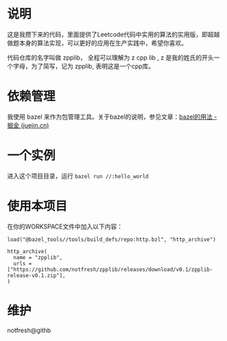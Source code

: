 # 说明

这是我攒下来的代码，里面提供了Leetcode代码中实用的算法的实用版，即超越做题本身的算法实现，可以更好的应用在生产实践中，希望你喜欢。

代码仓库的名字叫做 zpplib， 全程可以理解为 z cpp lib , z 是我的姓氏的开头一个字母，为了简写，记为 zpplib, 表明这是一个cpp库。

# 依赖管理

我使用 bazel 来作为包管理工具。关于bazel的说明，参见文章：[bazel的用法 - 掘金 (juejin.cn)](https://juejin.cn/post/7353493222728941603)

# 一个实例

进入这个项目目录，运行 `bazel run //:hello_world`

# 使用本项目

在你的WORKSPACE文件中加入以下内容：

```bazel
load("@bazel_tools//tools/build_defs/repo:http.bzl", "http_archive")

http_archive(
  name = "zpplib",
  urls = ["https://github.com/notfresh/zpplib/releases/download/v0.1/zpplib-release-v0.1.zip"],
)
```

# 维护

notfresh@githb
